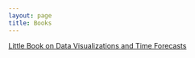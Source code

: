 ```yaml
---
layout: page
title: Books
---
```


<div>
<a href="https://ambarishg.github.io/public/LittleBookDataViz/">Little Book on Data Visualizations and Time Forecasts</a>
</div>
